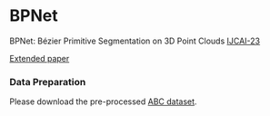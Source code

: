 # BPNet

BPNet: Bézier Primitive Segmentation on 3D Point Clouds  [IJCAI-23](https://ijcai-23.org/) 

[Extended paper](https://arxiv.org/)


### Data Preparation
Please download the pre-processed [ABC dataset](https://drive.google.com/).
